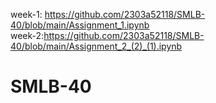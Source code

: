 week-1: https://github.com/2303a52118/SMLB-40/blob/main/Assignment_1.ipynb                                                       
week-2:https://github.com/2303a52118/SMLB-40/blob/main/Assignment_2_(2)_(1).ipynb                                                        
# SMLB-40
